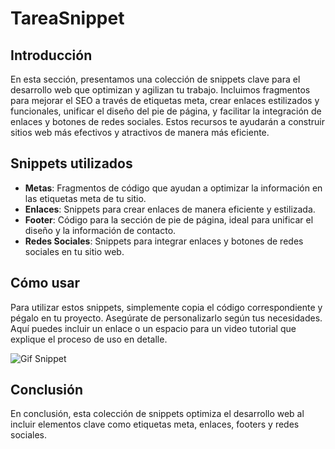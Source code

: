 # TareaSnippet
## Introducción
En esta sección, presentamos una colección de snippets clave para el desarrollo web que optimizan y agilizan tu trabajo. Incluimos fragmentos para mejorar el SEO a través de etiquetas meta, crear enlaces estilizados y funcionales, unificar el diseño del pie de página, y facilitar la integración de enlaces y botones de redes sociales. Estos recursos te ayudarán a construir sitios web más efectivos y atractivos de manera más eficiente.

## Snippets utilizados
- **Metas**: Fragmentos de código que ayudan a optimizar la información en las etiquetas meta de tu sitio.
- **Enlaces**: Snippets para crear enlaces de manera eficiente y estilizada.
- **Footer**: Código para la sección de pie de página, ideal para unificar el diseño y la información de contacto.
- **Redes Sociales**: Snippets para integrar enlaces y botones de redes sociales en tu sitio web.

## Cómo usar
Para utilizar estos snippets, simplemente copia el código correspondiente y pégalo en tu proyecto. Asegúrate de personalizarlo según tus necesidades. Aquí puedes incluir un enlace o un espacio para un video tutorial que explique el proceso de uso en detalle.

![Gif Snippet](https://imgur.com/a/V9VZCmP)

## Conclusión
En conclusión, esta colección de snippets optimiza el desarrollo web al incluir elementos clave como etiquetas meta, enlaces, footers y redes sociales.
